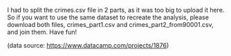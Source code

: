 I had to split the crimes.csv file in 2 parts, as it was too big to upload it here.
So if you want to use the same dataset to recreate the analysis, please download both files, crimes_part1.csv and crimes_part2_from90001.csv, and join them.
Have fun!

(data source: https://www.datacamp.com/projects/1876)
